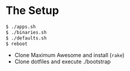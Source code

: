 # The Setup

```bash
$ ./apps.sh
$ ./binaries.sh
$ ./defaults.sh
$ reboot
```

* Clone Maximum Awesome and install (`rake`)
* Clone dotfiles and execute ./bootstrap
